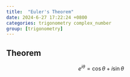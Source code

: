 ```yaml
---
title:  "Euler's Theorem"
date: 2024-6-27 17:22:24 +0800
categories: trigonometry complex_number
group: [trigonometry]
---
```


## Theorem

$$
e^{i\theta} = \cos \theta + i\sin \theta
$$
